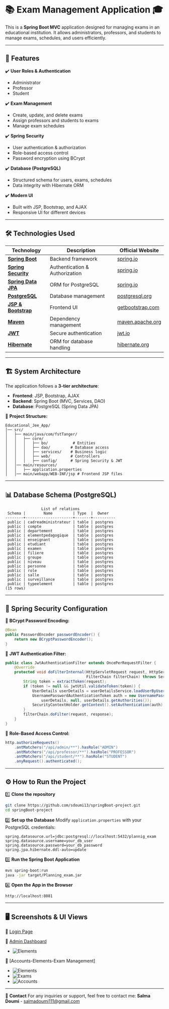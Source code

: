 # 📚 Exam Management Application 🎓

This is a **Spring Boot MVC** application designed for managing exams in an educational institution. It allows administrators, professors, and students to manage exams, schedules, and users efficiently.

---

## 🚀 Features

✔️ **User Roles & Authentication**
   - Administrator
   - Professor
   - Student

✔️ **Exam Management**
   - Create, update, and delete exams
   - Assign professors and students to exams
   - Manage exam schedules

✔️ **Spring Security**
   - User authentication & authorization
   - Role-based access control
   - Password encryption using BCrypt

✔️ **Database (PostgreSQL)**
   - Structured schema for users, exams, schedules
   - Data integrity with Hibernate ORM

✔️ **Modern UI**
   - Built with JSP, Bootstrap, and AJAX
   - Responsive UI for different devices

---

## 🛠 Technologies Used

| Technology       | Description | Official Website |
|-----------------|-------------|------------------|
| **[Spring Boot](https://spring.io/projects/spring-boot)** | Backend framework | [spring.io](https://spring.io) |
| **[Spring Security](https://spring.io/projects/spring-security)** | Authentication & Authorization | [spring.io](https://spring.io) |
| **[Spring Data JPA](https://spring.io/projects/spring-data-jpa)** | ORM for PostgreSQL | [spring.io](https://spring.io) |
| **[PostgreSQL](https://www.postgresql.org/)** | Database management | [postgresql.org](https://www.postgresql.org/) |
| **[JSP & Bootstrap](https://getbootstrap.com/)** | Frontend UI | [getbootstrap.com](https://getbootstrap.com/) |
| **[Maven](https://maven.apache.org/)** | Dependency management | [maven.apache.org](https://maven.apache.org/) |
| **[JWT](https://jwt.io/)** | Secure authentication | [jwt.io](https://jwt.io/) |
| **[Hibernate](https://hibernate.org/)** | ORM for database handling | [hibernate.org](https://hibernate.org/) |

---

## 🏗️ System Architecture

The application follows a **3-tier architecture**:

- **Frontend**: JSP, Bootstrap, AJAX
- **Backend**: Spring Boot (MVC, Services, DAO)
- **Database**: PostgreSQL (Spring Data JPA)

📂 **Project Structure:**
```
Educational_Jee_App/ 
│── src/
│   ├── main/java/com/fstTanger/
│   │   ├── core/
│   │   │   ├── bo/           # Entities
│   │   │   ├── dao/         # Database access
│   │   │   ├── services/    # Business logic
│   │   │   ├── web/         # Controllers
│   │   │   ├── config/      # Spring Security & JWT
│   │── main/resources/
│   │   ├── application.properties
│   │── main/webapp/WEB-INF/jsp # Frontend JSP files
```

---

## 📊 Database Schema (PostgreSQL)
```
                List of relations
 Schema |        Name         | Type  |  Owner
--------+---------------------+-------+----------
 public | cadreadministrateur | table | postgres
 public | compte              | table | postgres
 public | departement         | table | postgres
 public | elementpedagogique  | table | postgres
 public | enseignant          | table | postgres
 public | etudiant            | table | postgres
 public | examen              | table | postgres
 public | filiere             | table | postgres
 public | groupe              | table | postgres
 public | niveau              | table | postgres
 public | personne            | table | postgres
 public | role                | table | postgres
 public | salle               | table | postgres
 public | surveillance        | table | postgres
 public | typeelement         | table | postgres
(15 rows)
```

---

## 🔐 Spring Security Configuration

🔸 **BCrypt Password Encoding:**
```java
@Bean
public PasswordEncoder passwordEncoder() {
    return new BCryptPasswordEncoder();
}
```

🔸 **JWT Authentication Filter:**
```java
public class JwtAuthenticationFilter extends OncePerRequestFilter {
    @Override
    protected void doFilterInternal(HttpServletRequest request, HttpServletResponse response, 
                                    FilterChain filterChain) throws ServletException, IOException {
        String token = extractToken(request);
        if (token != null && jwtUtil.validateToken(token)) {
            UserDetails userDetails = userDetailsService.loadUserByUsername(jwtUtil.getUsernameFromToken(token));
            UsernamePasswordAuthenticationToken auth = new UsernamePasswordAuthenticationToken(
                userDetails, null, userDetails.getAuthorities());
            SecurityContextHolder.getContext().setAuthentication(auth);
        }
        filterChain.doFilter(request, response);
    }
}
```

🔸 **Role-Based Access Control:**
```java
http.authorizeRequests()
    .antMatchers("/api/admin/**").hasRole("ADMIN")
    .antMatchers("/api/professor/**").hasRole("PROFESSOR")
    .antMatchers("/api/student/**").hasRole("STUDENT")
    .anyRequest().authenticated();
```

---

## ⚙️ How to Run the Project

1️⃣ **Clone the repository**
```bash
git clone https://github.com/sdoumi13/springBoot-project.git
cd springBoot-project
```

2️⃣ **Set up the Database**
Modify `application.properties` with your PostgreSQL credentials:
```properties
spring.datasource.url=jdbc:postgresql://localhost:5432/plannig_exam
spring.datasource.username=your_db_user
spring.datasource.password=your_db_password
spring.jpa.hibernate.ddl-auto=update
```

3️⃣ **Run the Spring Boot Application**
```bash
mvn spring-boot:run
java -jar target/Planning_exam.jar
```

4️⃣ **Open the App in the Browser**
```
http://localhost:8081
```

---

## 🖥️ Screenshots & UI Views
🔹 [Login Page](Educational_Jee_App/screenshots/login.png)

🔹 [Admin Dashboard](Educational_Jee_App/screenshots/dash_admin.png)
   - ![Elements](Educational_Jee_App/screenshots/dash_admin.png)

🔹 [Accounts-Elements-Exam Management]
   - ![Elements](Educational_Jee_App/screenshots/lst_elem_pedag.png)
   - ![Exams](Educational_Jee_App/screenshots/list_exams.png)
   - ![Accounts](Educational_Jee_App/screenshots/list_accounts.png)

---

📩 **Contact**
For any inquiries or support, feel free to contact me:
**Salma Doumi** - [salmadoumi111@gmail.com](mailto:salmadoumi111@gmail.com)

